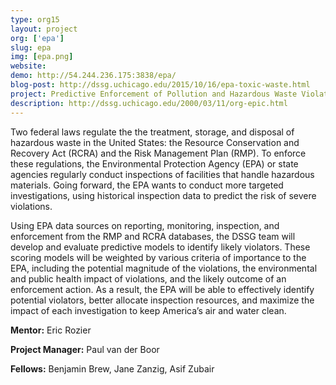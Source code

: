 ```yaml
---
type: org15
layout: project
org: ['epa']
slug: epa
img: [epa.png]
website: 
demo: http://54.244.236.175:3838/epa/
blog-post: http://dssg.uchicago.edu/2015/10/16/epa-toxic-waste.html
project: Predictive Enforcement of Pollution and Hazardous Waste Violations
description: http://dssg.uchicago.edu/2000/03/11/org-epic.html
---
```


<p>Two federal laws regulate the the treatment, storage, and disposal of hazardous waste in the United States: the Resource Conservation and Recovery Act (RCRA) and the Risk Management Plan (RMP). To enforce these regulations, the Environmental Protection Agency (EPA) or state agencies regularly conduct inspections of facilities that handle hazardous materials. Going forward, the EPA wants to conduct more targeted investigations, using historical inspection data to predict the risk of severe violations.</p>

<p>Using EPA data sources on reporting, monitoring, inspection, and enforcement from the RMP and RCRA databases, the DSSG team will develop and evaluate predictive models to identify likely violators. These scoring models will be weighted by various criteria of importance to the EPA, including the potential magnitude of the violations, the environmental and public health impact of violations, and the likely outcome of an enforcement action. As a result, the EPA will be able to effectively identify potential violators, better allocate inspection resources, and maximize the impact of each investigation to keep America’s air and water clean.</p>
 

<p><b>Mentor:</b> Eric Rozier

<p><b>Project Manager:</b> Paul van der Boor

<p><b>Fellows:</b> Benjamin Brew, Jane Zanzig, Asif Zubair
